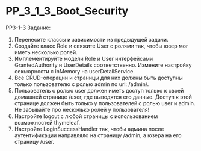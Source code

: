 # PP_3_1_3_Boot_Security
PP3-1-3
Задание:
1. Перенесите классы и зависимости из предыдущей задачи.
2. Создайте класс Role и свяжите User с ролями так, чтобы юзер мог иметь несколько ролей.
3. Имплементируйте модели Role и User интерфейсами GrantedAuthority и UserDetails соответственно. Измените настройку секьюрности с inMemory на userDetailService.
4. Все CRUD-операции и страницы для них должны быть доступны только пользователю с ролью admin по url: /admin/.
5. Пользователь с ролью user должен иметь доступ только к своей домашней странице /user, где выводятся его данные. Доступ к этой странице должен быть только у пользователей с ролью user и admin. Не забывайте про несколько ролей у пользователя!
6. Настройте logout с любой страницы с использованием возможностей thymeleaf.
7. Настройте LoginSuccessHandler так, чтобы админа после аутентификации направляло на страницу /admin, а юзера на его страницу /user.

